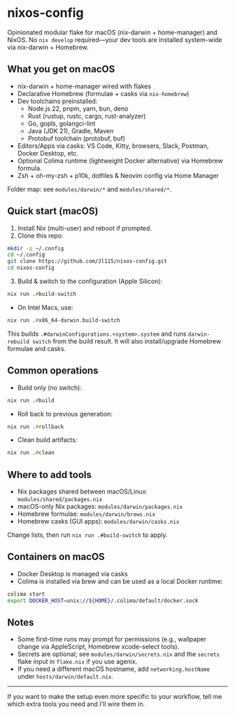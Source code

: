 # nixos-config

Opinionated modular flake for macOS (nix-darwin + home-manager) and NixOS. No `nix develop` required—your dev tools are installed system-wide via nix-darwin + Homebrew.

## What you get on macOS

- nix-darwin + home-manager wired with flakes
- Declarative Homebrew (formulae + casks via `nix-homebrew`)
- Dev toolchains preinstalled:
  - Node.js 22, pnpm, yarn, bun, deno
  - Rust (rustup, rustc, cargo, rust-analyzer)
  - Go, gopls, golangci-lint
  - Java (JDK 21), Gradle, Maven
  - Protobuf toolchain (protobuf, buf)
- Editors/Apps via casks: VS Code, Kitty, browsers, Slack, Postman, Docker Desktop, etc.
- Optional Colima runtime (lightweight Docker alternative) via Homebrew formula.
- Zsh + oh-my-zsh + p10k, dotfiles & Neovim config via Home Manager

Folder map: see `modules/darwin/*` and `modules/shared/*`.

## Quick start (macOS)

1) Install Nix (multi-user) and reboot if prompted.
2) Clone this repo:

```zsh
mkdir -p ~/.config
cd ~/.config
git clone https://github.com/Jl115/nixos-config.git
cd nixos-config
```

3) Build & switch to the configuration (Apple Silicon):

```zsh
nix run .#build-switch
```

- On Intel Macs, use:

```zsh
nix run .#x86_64-darwin.build-switch
```

This builds `.#darwinConfigurations.<system>.system` and runs `darwin-rebuild switch` from the build result. It will also install/upgrade Homebrew formulae and casks.

## Common operations

- Build only (no switch):

```zsh
nix run .#build
```

- Roll back to previous generation:

```zsh
nix run .#rollback
```

- Clean build artifacts:

```zsh
nix run .#clean
```

## Where to add tools

- Nix packages shared between macOS/Linux: `modules/shared/packages.nix`
- macOS-only Nix packages: `modules/darwin/packages.nix`
- Homebrew formulae: `modules/darwin/brews.nix`
- Homebrew casks (GUI apps): `modules/darwin/casks.nix`

Change lists, then run `nix run .#build-switch` to apply.

## Containers on macOS

- Docker Desktop is managed via casks
- Colima is installed via brew and can be used as a local Docker runtime:

```zsh
colima start
export DOCKER_HOST=unix://${HOME}/.colima/default/docker.sock
```

## Notes

- Some first-time runs may prompt for permissions (e.g., wallpaper change via AppleScript, Homebrew xcode-select tools).
- Secrets are optional; see `modules/darwin/secrets.nix` and the `secrets` flake input in `flake.nix` if you use agenix.
- If you need a different macOS hostname, add `networking.hostName` under `hosts/darwin/default.nix`.

---

If you want to make the setup even more specific to your workflow, tell me which extra tools you need and I'll wire them in.
